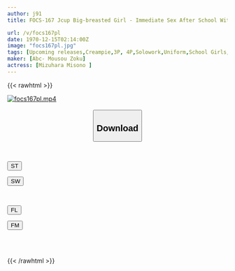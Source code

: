 ```yaml
---
author: j91
title: FOCS-167 Jcup Big-breasted Girl - Immediate Sex After School With A Raw Sex Friend - Sweet Creampie Sex With A Mother Who Is Full Of Tolerance And Full Of Love Misono Mizuhara

url: /v/focs167pl
date: 1970-12-15T02:14:00Z
image: "focs167pl.jpg"
tags: [Upcoming releases,Creampie,3P, 4P,Solowork,Uniform,School Girls,Ultra-Huge Tits	 ]
maker: [Abc- Mousou Zoku]
actress: [Mizuhara Misono ]
---
```



{{< rawhtml >}}

<div class="video" data-videoid="pending_link.html">
    <a href="javascript:;">
        <img src="/v/focs167pl/focs167pl.jpg" width="WIDTH" height="HEIGHT" alt="focs167pl.mp4" loading="lazy">
    </a>
</div>

<script type="text/javascript" src="https://j91.asia/asset/on-demand-pend.js"></script>

<br>
  <link rel="stylesheet" href="https://j91.asia/asset/bs5.css">
  
  <center>
  <button class="btn btn-primary" type="button" data-bs-toggle="collapse" data-bs-target=".multi-collapse" aria-expanded="false" aria-controls="multiCollapseExample1 multiCollapseExample2"><h2>Download</h2></button></center>
</p>
<div class="row">
  <div class="col">
    <div class="collapse multi-collapse" id="multiCollapseExample1">
      <div class="card card-body">
	      	      <br>
<div class="buttons">  
<p><a href="https://j91.asia/pending_link.html" target="_blank"><button class="btn-hover color-3"><i class="fa fa-download"></i> ST</button></a></p>
<p><a href="https://j91.asia/pending_link.html" target="_blank"><button class="btn-hover color-2"><i class="fa fa-download"></i> SW</button></a></p></div>
    </div>
  </div>
</div>
  <div class="col">
    <div class="collapse multi-collapse" id="multiCollapseExample2">
      <div class="card card-body">
	      <br>
<div class="buttons">
<p><a href="https://j91.asia/pending_link.html" target="_blank"><button class="btn-hover color-9"><i class="fa fa-download"></i> FL</button></a></p>
<p><a href="https://j91.asia/pending_link.html" target="_blank"><button class="btn-hover color-8"><i class="fa fa-download"></i> FM</button></a></p></div>
<br><br>
      </div>
    </div>
  </div>
</div>

{{< /rawhtml >}}